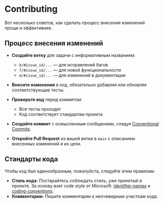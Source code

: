 
# Contributing
Вот несколько советов, как сделать процесс внесения изменений проще и эффективнее.

## Процесс внесения изменений
-  **Создайте ветку** для задачи с информативным названием:
    - `b/#issue_id/...` — для исправлений багов
    - `f/#issue_id/...` — для новой функциональности
    - `d/#issue_id/...` — для изменений в документации

- **Внесите изменения** в код, обязательно добавляя или обновляя соответствующие тесты.

- **Проверьте код** перед коммитом:
    - Все тесты проходят
    - Код соответствует стандартам проекта

- **Создайте коммит** с осмысленным сообщением, следуя [Conventional Commits](https://www.conventionalcommits.org/).

- **Откройте Pull Request** из вашей ветки в `main` с описанием внесенных изменений и их цели.

## Стандарты кода

Чтобы код был единообразным, пожалуйста, следуйте этим правилам:

- **Стиль кода:** Постарайтесь соблюдать стиль, уже принятый в проекте. За основу взят code style от Microsoft: [identifier-names](https://learn.microsoft.com/en-us/dotnet/csharp/fundamentals/coding-style/identifier-names) и [coding-conventions](https://learn.microsoft.com/en-us/dotnet/csharp/fundamentals/coding-style/coding-conventions).
- **Комментарии:** Пишите комментарии к неочевидным участкам кода.